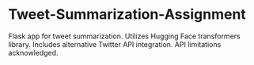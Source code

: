 # Tweet-Summarization-Assignment
Flask app for tweet summarization. Utilizes Hugging Face transformers library. Includes alternative Twitter API integration. API limitations acknowledged.
